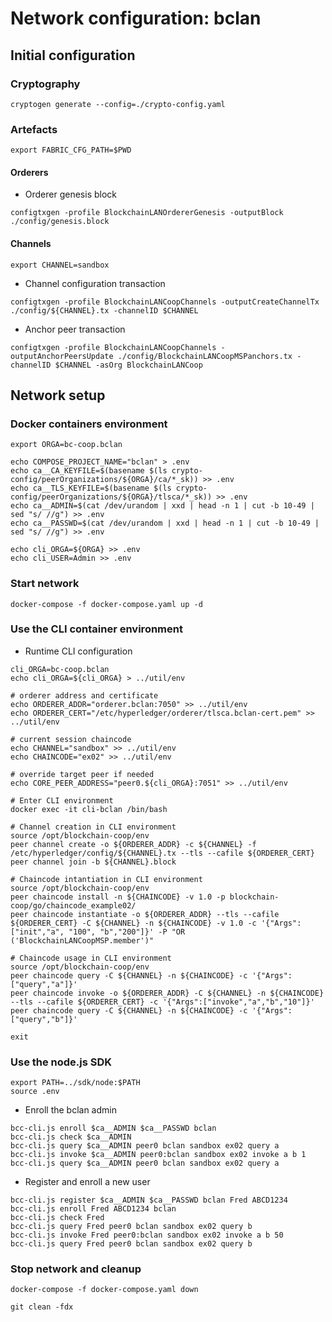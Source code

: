 # Network configuration: bclan


## Initial configuration


### Cryptography

```
cryptogen generate --config=./crypto-config.yaml
```

### Artefacts

```
export FABRIC_CFG_PATH=$PWD
```

#### Orderers

  * Orderer genesis block

```
configtxgen -profile BlockchainLANOrdererGenesis -outputBlock ./config/genesis.block
```

#### Channels

```
export CHANNEL=sandbox
```

  * Channel configuration transaction 

```
configtxgen -profile BlockchainLANCoopChannels -outputCreateChannelTx ./config/${CHANNEL}.tx -channelID $CHANNEL
```

  * Anchor peer transaction

```
configtxgen -profile BlockchainLANCoopChannels -outputAnchorPeersUpdate ./config/BlockchainLANCoopMSPanchors.tx -channelID $CHANNEL -asOrg BlockchainLANCoop
```

## Network setup

### Docker containers environment

```
export ORGA=bc-coop.bclan

echo COMPOSE_PROJECT_NAME="bclan" > .env
echo ca__CA_KEYFILE=$(basename $(ls crypto-config/peerOrganizations/${ORGA}/ca/*_sk)) >> .env
echo ca__TLS_KEYFILE=$(basename $(ls crypto-config/peerOrganizations/${ORGA}/tlsca/*_sk)) >> .env
echo ca__ADMIN=$(cat /dev/urandom | xxd | head -n 1 | cut -b 10-49 | sed "s/ //g") >> .env
echo ca__PASSWD=$(cat /dev/urandom | xxd | head -n 1 | cut -b 10-49 | sed "s/ //g") >> .env

echo cli_ORGA=${ORGA} >> .env
echo cli_USER=Admin >> .env
```

### Start network

```
docker-compose -f docker-compose.yaml up -d
```

### Use the CLI container environment


  * Runtime CLI configuration

```
cli_ORGA=bc-coop.bclan
echo cli_ORGA=${cli_ORGA} > ../util/env

# orderer address and certificate
echo ORDERER_ADDR="orderer.bclan:7050" >> ../util/env
echo ORDERER_CERT="/etc/hyperledger/orderer/tlsca.bclan-cert.pem" >> ../util/env

# current session chaincode
echo CHANNEL="sandbox" >> ../util/env
echo CHAINCODE="ex02" >> ../util/env

# override target peer if needed
echo CORE_PEER_ADDRESS="peer0.${cli_ORGA}:7051" >> ../util/env

# Enter CLI environment
docker exec -it cli-bclan /bin/bash
```

```
# Channel creation in CLI environment
source /opt/blockchain-coop/env
peer channel create -o ${ORDERER_ADDR} -c ${CHANNEL} -f /etc/hyperledger/config/${CHANNEL}.tx --tls --cafile ${ORDERER_CERT}
peer channel join -b ${CHANNEL}.block
```

```
# Chaincode intantiation in CLI environment
source /opt/blockchain-coop/env
peer chaincode install -n ${CHAINCODE} -v 1.0 -p blockchain-coop/go/chaincode_example02/
peer chaincode instantiate -o ${ORDERER_ADDR} --tls --cafile ${ORDERER_CERT} -C ${CHANNEL} -n ${CHAINCODE} -v 1.0 -c '{"Args":["init","a", "100", "b","200"]}' -P "OR ('BlockchainLANCoopMSP.member')"
```

```
# Chaincode usage in CLI environment
source /opt/blockchain-coop/env
peer chaincode query -C ${CHANNEL} -n ${CHAINCODE} -c '{"Args":["query","a"]}'
peer chaincode invoke -o ${ORDERER_ADDR} -C ${CHANNEL} -n ${CHAINCODE} --tls --cafile ${ORDERER_CERT} -c '{"Args":["invoke","a","b","10"]}'
peer chaincode query -C ${CHANNEL} -n ${CHAINCODE} -c '{"Args":["query","b"]}'
```

```
exit
```


### Use the node.js SDK

```
export PATH=../sdk/node:$PATH
source .env
```

  * Enroll the bclan admin

```
bcc-cli.js enroll $ca__ADMIN $ca__PASSWD bclan
bcc-cli.js check $ca__ADMIN
bcc-cli.js query $ca__ADMIN peer0 bclan sandbox ex02 query a
bcc-cli.js invoke $ca__ADMIN peer0:bclan sandbox ex02 invoke a b 1
bcc-cli.js query $ca__ADMIN peer0 bclan sandbox ex02 query a
```

  * Register and enroll a new user

```
bcc-cli.js register $ca__ADMIN $ca__PASSWD bclan Fred ABCD1234
bcc-cli.js enroll Fred ABCD1234 bclan
bcc-cli.js check Fred
bcc-cli.js query Fred peer0 bclan sandbox ex02 query b
bcc-cli.js invoke Fred peer0:bclan sandbox ex02 invoke a b 50
bcc-cli.js query Fred peer0 bclan sandbox ex02 query b
```


### Stop network and cleanup

```
docker-compose -f docker-compose.yaml down
```

```
git clean -fdx
```

